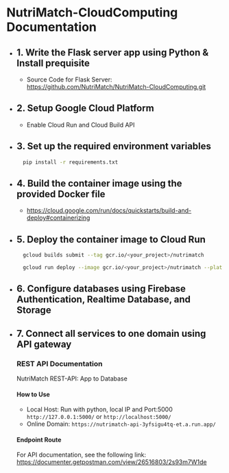 # NutriMatch-CloudComputing Documentation

- ## 1. Write the Flask server app using Python & Install prequisite
    - Source Code for Flask Server:
https://github.com/NutriMatch/NutriMatch-CloudComputing.git
 
- ## 2. Setup Google Cloud Platform
    - Enable Cloud Run and Cloud Build API
 
 
- ## 3. Set up the required environment variables
    ```sh
      pip install -r requirements.txt
    ```
- ## 4. Build the container image using the provided Docker file
    - https://cloud.google.com/run/docs/quickstarts/build-and-deploy#containerizing

- ## 5. Deploy the container image to Cloud Run
    ```sh
      gcloud builds submit --tag gcr.io/<your_project>/nutrimatch
    ```
    ```sh
      gcloud run deploy --image gcr.io/<your_project>/nutrimatch --platform managed
    ```
- ## 6. Configure databases using Firebase Authentication, Realtime Database, and Storage

- ## 7. Connect all services to one domain using API gateway
    ### REST API Documentation
    NutriMatch REST-API: App to Database
    #### How to Use
    - Local Host: Run with python, local IP and Port:5000 
    `http://127.0.0.1:5000/` or `http://localhost:5000/`
    - Online Domain: `https://nutrimatch-api-3yfsigu4tq-et.a.run.app/` 

    #### Endpoint Route
    For API documentation, see the following link:
    https://documenter.getpostman.com/view/26516803/2s93m7W1de 
    
